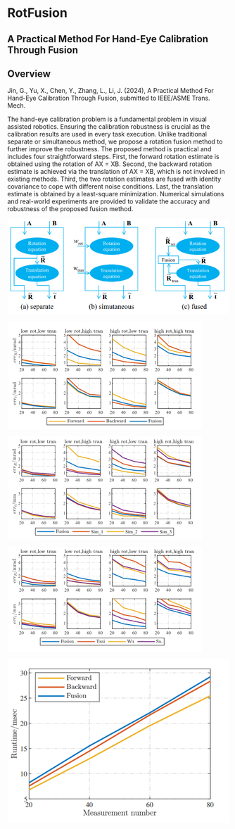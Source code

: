 # RotFusion

## A Practical Method For Hand-Eye Calibration Through Fusion

## Overview
Jin, G., Yu, X., Chen, Y., Zhang, L., Li, J. (2024), A Practical Method For Hand-Eye Calibration Through Fusion, submitted to IEEE/ASME Trans. Mech.

The hand-eye calibration problem is a fundamental problem in visual assisted robotics. Ensuring the calibration robustness is crucial as the calibration results are used in every task execution. Unlike traditional separate or simultaneous method, we propose a rotation fusion method to further improve the robustness. The proposed method is practical and includes four straightforward steps. First, the forward rotation estimate is obtained using the rotation of AX = XB. Second, the backward rotation estimate is achieved via the translation of AX = XB, which is not involved in existing methods. Third, the two rotation estimates are fused with identity covariance to cope with different noise conditions. Last, the translation estimate is obtained by a least-square minimization. Numerical simulations and real-world experiments are provided to validate the accuracy and robustness of the proposed fusion method. 


![mainFig](https://github.com/MatthewJin001/RotFusion/blob/main/figure/png1.png)


![mainFig](https://github.com/MatthewJin001/RotFusion/blob/main/figure/png2.png)

![mainFig](https://github.com/MatthewJin001/RotFusion/blob/main/figure/png3.png)

![mainFig](https://github.com/MatthewJin001/RotFusion/blob/main/figure/png4.png)

![mainFig](https://github.com/MatthewJin001/RotFusion/blob/main/figure/png5.png)


